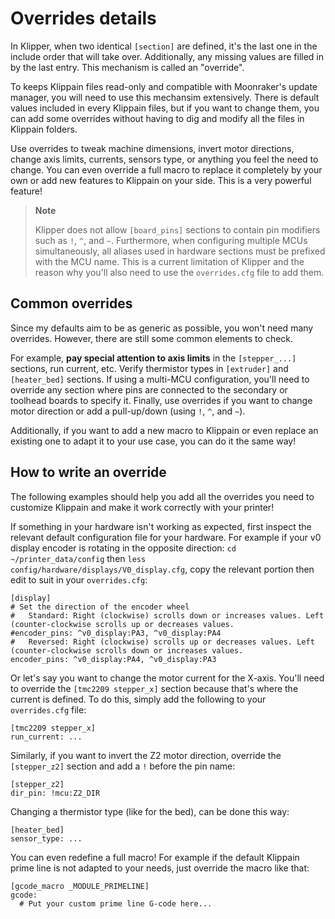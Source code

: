 # Overrides details

In Klipper, when two identical `[section]` are defined, it's the last one in the include order that will take over. Additionally, any missing values are filled in by the last entry. This mechanism is called an "override".

To keeps Klippain files read-only and compatible with Moonraker's update manager, you will need to use this mechansim extensively. There is default values included in every Klippain files, but if you want to change them, you can add some overrides without having to dig and modify all the files in Klippain folders.

Use overrides to tweak machine dimensions, invert motor directions, change axis limits, currents, sensors type, or anything you feel the need to change. You can even override a full macro to replace it completely by your own or add new features to Klippain on your side. This is a very powerful feature!

  > **Note**
  >
  > Klipper does not allow `[board_pins]` sections to contain pin modifiers such as `!`, `^`, and `~`. Furthermore, when configuring multiple MCUs simultaneously, all aliases used in hardware sections must be prefixed with the MCU name. This is a current limitation of Klipper and the reason why you'll also need to use the `overrides.cfg` file to add them.


## Common overrides

Since my defaults aim to be as generic as possible, you won't need many overrides. However, there are still some common elements to check.

For example, **pay special attention to axis limits** in the `[stepper_...]` sections, run current, etc. Verify thermistor types in `[extruder]` and `[heater_bed]` sections. If using a multi-MCU configuration, you'll need to override any section where pins are connected to the secondary or toolhead boards to specify it. Finally, use overrides if you want to change motor direction or add a pull-up/down (using `!`, `^`, and `~`).

Additionally, if you want to add a new macro to Klippain or even replace an existing one to adapt it to your use case, you can do it the same way!


## How to write an override

The following examples should help you add all the overrides you need to customize Klippain and make it work correctly with your printer!

If something in your hardware isn't working as expected, first inspect the relevant default configuration file for your hardware. For example if your v0 display encoder is rotating in the opposite direction:
`cd ~/printer_data/config` then `less config/hardware/displays/V0_display.cfg`, copy the relevant portion then edit to suit in your `overrides.cfg`:
```
[display]
# Set the direction of the encoder wheel
#   Standard: Right (clockwise) scrolls down or increases values. Left (counter-clockwise scrolls up or decreases values.
#encoder_pins: ^v0_display:PA3, ^v0_display:PA4
#   Reversed: Right (clockwise) scrolls up or decreases values. Left (counter-clockwise scrolls down or increases values.
encoder_pins: ^v0_display:PA4, ^v0_display:PA3
```

Or let's say you want to change the motor current for the X-axis. You'll need to override the `[tmc2209 stepper_x]` section because that's where the current is defined. To do this, simply add the following to your `overrides.cfg` file:
```
[tmc2209 stepper_x]
run_current: ...
```

Similarly, if you want to invert the Z2 motor direction, override the `[stepper_z2]` section and add a `!` before the pin name:
```
[stepper_z2]
dir_pin: !mcu:Z2_DIR
```

Changing a thermistor type (like for the bed), can be done this way:
```
[heater_bed]
sensor_type: ...
```

You can even redefine a full macro! For example if the default Klippain prime line is not adapted to your needs, just override the macro like that:
```
[gcode_macro _MODULE_PRIMELINE]
gcode:
  # Put your custom prime line G-code here...
```
